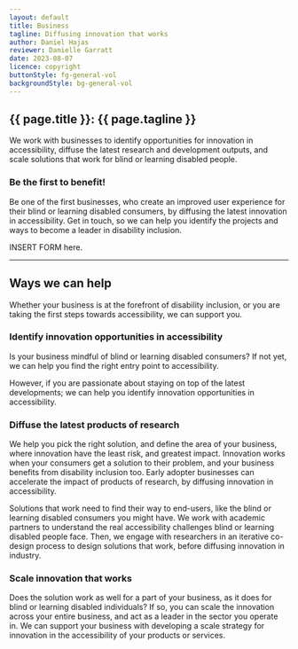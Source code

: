 ```yaml
---
layout: default
title: Business
tagline: Diffusing innovation that works
author: Daniel Hajas
reviewer: Danielle Garratt
date: 2023-08-07
licence: copyright
buttonStyle: fg-general-vol
backgroundStyle: bg-general-vol
---
```


## {{ page.title }}: {{ page.tagline }}

We work with businesses to identify opportunities for innovation in accessibility, diffuse the latest research and development outputs, and scale solutions that work for blind or learning disabled people.

### Be the first to benefit!

Be one of the first businesses, who create an improved user experience for their blind or learning disabled consumers, by diffusing the latest innovation in accessibility.
Get in touch, so we can help you identify the projects and ways to become a leader in disability inclusion.

INSERT FORM here.

---

## Ways we can help

Whether your business is at the forefront of disability inclusion, or you are taking the first steps towards accessibility, we can support you.

### Identify innovation opportunities in accessibility

Is your business mindful of blind or learning disabled consumers?
If not yet, we can help you find the right entry point to accessibility.

However, if you are passionate about staying on top of the latest developments;
we can help you identify innovation opportunities in accessibility.

### Diffuse the latest products of research

We help you pick the right solution, and define the area of your business, where innovation have the least risk, and greatest impact.
Innovation works when your consumers get a solution to their problem, and your business benefits from disability inclusion too.
Early adopter businesses can accelerate the impact of products of research, by diffusing innovation in accessibility.

Solutions that work need to find their way to end-users, like the blind or learning disabled consumers you might have.
We work with academic partners to understand the real accessibility challenges blind or learning disabled people face.
Then, we engage with researchers in an iterative co-design process to design solutions that work, before diffusing innovation in industry.

### Scale innovation that works

Does the solution work as well for a part of your business, as it does for blind or learning disabled individuals?
If so, you can scale the innovation across your entire business, and act as a leader in the sector you operate in.
We can support your business with developing a scale strategy for innovation in the accessibility of your products or services.